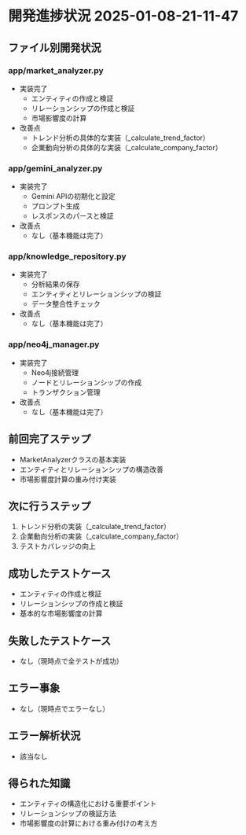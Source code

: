 # 開発進捗状況 2025-01-08-21-11-47

## ファイル別開発状況

### app/market_analyzer.py
- 実装完了
  - エンティティの作成と検証
  - リレーションシップの作成と検証
  - 市場影響度の計算
- 改善点
  - トレンド分析の具体的な実装（_calculate_trend_factor）
  - 企業動向分析の具体的な実装（_calculate_company_factor）

### app/gemini_analyzer.py
- 実装完了
  - Gemini APIの初期化と設定
  - プロンプト生成
  - レスポンスのパースと検証
- 改善点
  - なし（基本機能は完了）

### app/knowledge_repository.py
- 実装完了
  - 分析結果の保存
  - エンティティとリレーションシップの検証
  - データ整合性チェック
- 改善点
  - なし（基本機能は完了）

### app/neo4j_manager.py
- 実装完了
  - Neo4j接続管理
  - ノードとリレーションシップの作成
  - トランザクション管理
- 改善点
  - なし（基本機能は完了）

## 前回完了ステップ
- MarketAnalyzerクラスの基本実装
- エンティティとリレーションシップの構造改善
- 市場影響度計算の重み付け実装

## 次に行うステップ
1. トレンド分析の実装（_calculate_trend_factor）
2. 企業動向分析の実装（_calculate_company_factor）
3. テストカバレッジの向上

## 成功したテストケース
- エンティティの作成と検証
- リレーションシップの作成と検証
- 基本的な市場影響度の計算

## 失敗したテストケース
- なし（現時点で全テストが成功）

## エラー事象
- なし（現時点でエラーなし）

## エラー解析状況
- 該当なし

## 得られた知識
- エンティティの構造化における重要ポイント
- リレーションシップの検証方法
- 市場影響度の計算における重み付けの考え方 